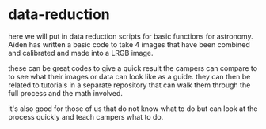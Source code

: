 # data-reduction

here we will put in data reduction scripts for basic functions for astronomy. Aiden has written a basic code to take 4 images that have been combined and calibrated and made into a LRGB image.

these can be great codes to give a quick result the campers can compare to to see what their images or data can look like as a guide. they can then be related to tutorials in a separate repository that can walk them through the full process and the math involved.

it's also good for those of us that do not know what to do but can look at the process quickly and teach campers what to do.